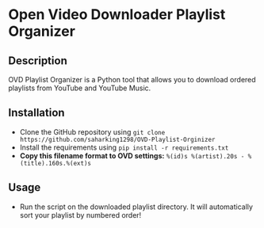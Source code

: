 # Open Video Downloader Playlist Organizer

## Description

OVD Playlist Organizer is a Python tool that allows you to download ordered playlists from YouTube and YouTube Music.

## Installation

- Clone the GitHub repository using `git clone https://github.com/saharking1298/OVD-Playlist-Orginizer`
- Install the requirements using `pip install -r requirements.txt`
- **Copy this filename format to OVD settings:** `%(id)s %(artist).20s - %(title).160s.%(ext)s`

## Usage

- Run the script on the downloaded playlist directory. It will automatically sort your playlist by numbered order!
